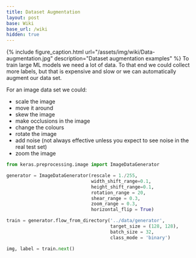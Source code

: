 ```yaml
---
title: Dataset Augmentation
layout: post
base: Wiki
base_url: /wiki
hidden: true
---
```


{% include figure_caption.html url="/assets/img/wiki/Data-augmentation.jpg" description="Dataset augmentation examples" %} To train large ML models we need a lot of data. To that end we could collect more labels, but that is expensive and slow or we can automatically augment our data set.

For an image data set we could:

-   scale the image
-   move it around
-   skew the image
-   make occlusions in the image
-   change the colours
-   rotate the image
-   add noise (not always effective unless you expect to see noise in the real test set)
-   zoom the image

``` python
from keras.preprocessing.image import ImageDataGenerator

generator = ImageDataGenerator(rescale = 1./255,
                               width_shift_range=0.1,
                               height_shift_range=0.1,
                               rotation_range = 20,
                               shear_range = 0.3,
                               zoom_range = 0.3,
                               horizontal_flip = True)

train = generator.flow_from_directory('../data/generator',
                                      target_size = (128, 128),
                                      batch_size = 32,
                                      class_mode = 'binary')

img, label = train.next()
```
